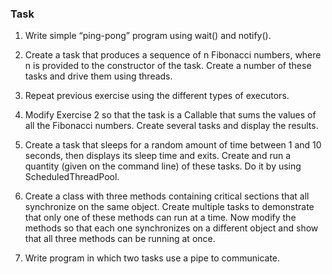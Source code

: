 ### Task

1. Write simple “ping-pong” program using wait() and notify().

2. Create a task that produces a sequence of n Fibonacci numbers, where n is provided
to the constructor of the task. Create a number of these tasks and drive them using
threads.

3. Repeat previous exercise using the different types of executors.

4. Modify Exercise 2 so that the task is a Callable that sums the values of all the Fibonacci
numbers. Create several tasks and display the results.

5. Create a task that sleeps for a random amount of time between 1 and 10 seconds,
then displays its sleep time and exits. Create and run a quantity (given on the command
line) of these tasks. Do it by using ScheduledThreadPool.

6. Create a class with three methods containing critical sections that all synchronize on
the same object. Create multiple tasks to demonstrate that only one of these methods
can run at a time. Now modify the methods so that each one synchronizes on a different
object and show that all three methods can be running at once.

7. Write program in which two tasks use a pipe to communicate.
